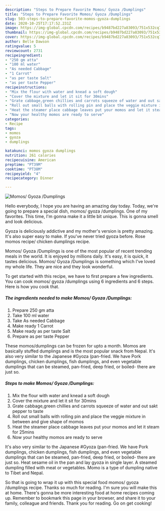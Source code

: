 ```yaml
---
description: "Steps to Prepare Favorite Momos/ Gyoza /Dumplings"
title: "Steps to Prepare Favorite Momos/ Gyoza /Dumplings"
slug: 503-steps-to-prepare-favorite-momos-gyoza-dumplings
date: 2020-10-25T17:17:52.231Z
image: https://img-global.cpcdn.com/recipes/b9487bd227a83093/751x532cq70/momos-gyoza-dumplings-recipe-main-photo.jpg
thumbnail: https://img-global.cpcdn.com/recipes/b9487bd227a83093/751x532cq70/momos-gyoza-dumplings-recipe-main-photo.jpg
cover: https://img-global.cpcdn.com/recipes/b9487bd227a83093/751x532cq70/momos-gyoza-dumplings-recipe-main-photo.jpg
author: Belle Dawson
ratingvalue: 5
reviewcount: 2731
recipeingredient:
- "250 gm atta"
- "100 ml water"
- "As needed Cabbage"
- "1 Carrot"
- "as per taste Salt"
- "as per taste Pepper"
recipeinstructions:
- "Mix the flour with water and knead a soft dough"
- "Cover the mixture and let it sit for 30mins"
- "Grate cabbage,green chillies and carrots squeeze of water and out sakt pepper to taste"
- "Roll out small balls with rolling pin and place the veggie mixture in between and give shape of momos"
- "Heat the steamer place cabbage leaves put your momos and let it steam for 25mins"
- "Now your healthy momos are ready to serve"
categories:
- Recipe
tags:
- momos
- gyoza
- dumplings

katakunci: momos gyoza dumplings 
nutrition: 261 calories
recipecuisine: American
preptime: "PT39M"
cooktime: "PT38M"
recipeyield: "4"
recipecategory: Dinner

---
```



![Momos/ Gyoza /Dumplings](https://img-global.cpcdn.com/recipes/b9487bd227a83093/751x532cq70/momos-gyoza-dumplings-recipe-main-photo.jpg)

Hello everybody, I hope you are having an amazing day today. Today, we're going to prepare a special dish, momos/ gyoza /dumplings. One of my favorites. This time, I'm gonna make it a little bit unique. This is gonna smell and look delicious.

Gyoza is deliciously addictive and my mother&#39;s version is pretty amazing. It&#39;s also super easy to make. If you&#39;ve never tried gyoza before. Rose momos recipe/ chicken dumplings recipe.

Momos/ Gyoza /Dumplings is one of the most popular of recent trending meals in the world. It is enjoyed by millions daily. It's easy, it is quick, it tastes delicious. Momos/ Gyoza /Dumplings is something which I've loved my whole life. They are nice and they look wonderful.


To get started with this recipe, we have to first prepare a few ingredients. You can cook momos/ gyoza /dumplings using 6 ingredients and 6 steps. Here is how you cook that.

<!--inarticleads1-->

##### The ingredients needed to make Momos/ Gyoza /Dumplings:

1. Prepare 250 gm atta
1. Take 100 ml water
1. Take As needed Cabbage
1. Make ready 1 Carrot
1. Make ready as per taste Salt
1. Prepare as per taste Pepper


These momos/dumplings can be frozen for upto a month. Momos are basically stuffed dumplings and is the most popular snack from Nepal. It&#39;s also very similar to the Japanese #Gyoza (pan-fried. We have Pork dumplings, chicken dumplings, fish dumplings, and even vegetable dumplings that can be steamed, pan-fried, deep fried, or boiled- there are just so. 

<!--inarticleads2-->

##### Steps to make Momos/ Gyoza /Dumplings:

1. Mix the flour with water and knead a soft dough
1. Cover the mixture and let it sit for 30mins
1. Grate cabbage,green chillies and carrots squeeze of water and out sakt pepper to taste
1. Roll out small balls with rolling pin and place the veggie mixture in between and give shape of momos
1. Heat the steamer place cabbage leaves put your momos and let it steam for 25mins
1. Now your healthy momos are ready to serve


It&#39;s also very similar to the Japanese #Gyoza (pan-fried. We have Pork dumplings, chicken dumplings, fish dumplings, and even vegetable dumplings that can be steamed, pan-fried, deep fried, or boiled- there are just so. Heat sesame oil in the pan and lay gyoza in single layer. A steamed dumpling filled with meat or vegetables. Momo is a type of dumpling native to Tibet and Nepal. 

So that is going to wrap it up with this special food momos/ gyoza /dumplings recipe. Thanks so much for reading. I'm sure you will make this at home. There's gonna be more interesting food at home recipes coming up. Remember to bookmark this page in your browser, and share it to your family, colleague and friends. Thank you for reading. Go on get cooking!
